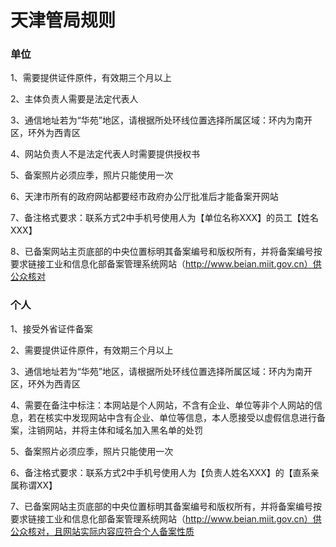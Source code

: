

# 天津管局规则

### 单位

1、需要提供证件原件，有效期三个月以上                                                                                                             

2、主体负责人需要是法定代表人                                                                                                                                               

3、通信地址若为“华苑”地区，请根据所处环线位置选择所属区域：环内为南开区，环外为西青区                                                                                        

4、网站负责人不是法定代表人时需要提供授权书                                                                                                                                                                                                                                                                                                                                                                         

5、备案照片必须应季，照片只能使用一次                                                           

6、天津市所有的政府网站都要经市政府办公厅批准后才能备案开网站                               

7、备注格式要求：联系方式2中手机号使用人为【单位名称XXX】的员工【姓名XXX】                                                                                                                 

8、已备案网站主页底部的中央位置标明其备案编号和版权所有，并将备案编号按要求链接工业和信息化部备案管理系统网站（http://www.beian.miit.gov.cn）供公众核对

### 个人

1、接受外省证件备案                                                                                   

2、需要提供证件原件，有效期三个月以上                                                                                     

3、通信地址若为“华苑”地区，请根据所处环线位置选择所属区域：环内为南开区，环外为西青区                                                                                                                                                                                                                                                   

4、需要在备注中标注：本网站是个人网站，不含有企业、单位等非个人网站的信息，若在核实中发现网站中含有企业、单位等信息，本人愿接受以虚假信息进行备案，注销网站，并将主体和域名加入黑名单的处罚                                                                                                   

5、备案照片必须应季，照片只能使用一次                                                                   

6、备注格式要求：联系方式2中手机号使用人为【负责人姓名XXX】的【直系亲属称谓XX】                                               

7、已备案网站主页底部的中央位置标明其备案编号和版权所有，并将备案编号按要求链接工业和信息化部备案管理系统网站（http://www.beian.miit.gov.cn）供公众核对，且网站实际内容应符合个人备案性质 